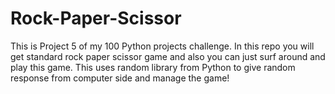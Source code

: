# Rock-Paper-Scissor
This is Project 5 of my 100 Python projects challenge. In this repo you will get standard rock paper scissor game and also you can just surf around and play this game. This uses random library from Python to give random response from computer side and manage the game!
